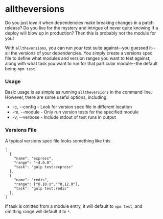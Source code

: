 # alltheversions

Do you just *love* it when dependencies make breaking changes in a patch release? Do you live for the mystery and intrigue of never quite knowing if a deploy will blow up in production? Then this is probably not the module for you!

With `alltheversions`, you can run your test suite against--you guessed it--all the versions of your dependencies. You simply create a versions spec file to define what modules and version ranges you want to test against, along with what task you want to run for that particular module--the default being `npm test`.

### Usage

Basic usage is as simple as running `alltheversions` in the command line. However, there are some useful options, including:

- -c, --config - Look for version spec file in different location
- -m, --module - Only run version tests for the specified module
- -v, --verbose - Include stdout of test runs in output

### Versions File

A typical versions spec file looks something like this:

```
[
  {
    "name": "express",
    "range": "~4.0.0",
    "task": "gulp test:express"
  },
  {
    "name": "redis",
    "range": ["0.10.x","^0.12.0"],
    "task": "gulp test:redis"
  },
]
```

If task is omitted from a module entry, it will default to `npm test`, and omitting range will default it to `*`.
